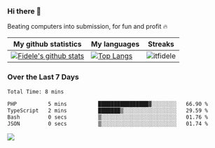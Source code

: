 ### Hi there 👋
<p>Beating computers into submission, for fun and profit 🔥</p>

|My github statistics|My languages|Streaks|
|-|-|-|
|[![Fidele's github stats](https://github-readme-stats.vercel.app/api?username=itfidele&count_private=true&show_icons=true&theme=dark&hide_title=true)](https://github.com/itfidele)|[![Top Langs](https://github-readme-stats.vercel.app/api/top-langs/?username=itfidele&show_icons=true&langs_count=8&theme=dark&layout=compact&hide_title=true)](https://github.com/itfidele)|![itfidele](https://github-readme-streak-stats.herokuapp.com/?user=itfidele&theme=dark)

### Over the Last 7 Days
<!--START_SECTION:waka-->

```txt
Total Time: 8 mins

PHP          5 mins          ████████████████▓░░░░░░░░   66.90 %
TypeScript   2 mins          ███████▒░░░░░░░░░░░░░░░░░   29.59 %
Bash         0 secs          ▒░░░░░░░░░░░░░░░░░░░░░░░░   01.76 %
JSON         0 secs          ▒░░░░░░░░░░░░░░░░░░░░░░░░   01.74 %
```

<!--END_SECTION:waka-->



![](https://komarev.com/ghpvc/?username=itfidele)
